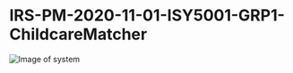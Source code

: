 # IRS-PM-2020-11-01-ISY5001-GRP1-ChildcareMatcher
![Image of system](https://github.com/mabejeok/IRS-PM-2020-11-01-ISY5001-GRP1-ChildcareMatcher/blob/main/System%20Code/System%20pictures.png)
